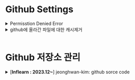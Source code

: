# Github Settings

<details>
<summary>Permisstion Denied Error</summary>

---
2022년 09월 이후 코딩을 하기 시작한 후, MacOS에 많은 설정을 때려박았다. 이와함께 GITHUB는 잡다한 레포지토리가 올라가며 더러워졌다. 

2023년 10월 취뽀를 했고, 이때다 싶어서 컴퓨터를 쏵 밀었다. 그리고 GITHUB-ID를 새로 만들어서 앞으로 정리된 레포지토리들을 관리하기로 했다. SSH를 새롭게 만들었고, 새로운 GITHUB-ID에 SSH를 할당했지만 기존에 남아있던 키체인으로 인해서 이전의 SSH가 등록되어 있어 문제가 되었다. 

### 1. SSH 삭제하기 
```bash
rm ~/.ssh/id* 
# .ssh 하위에 있는 모든 SSH-KEY를 삭제한다. 
```

### 2. MacOS 기준, 키체인에 등록된 github 관련 암호들 삭제하기
나의 경우에는, 기존에 사용했던 아이디에 대한 키체인이 남아있었고, 해당 아이디에 대한 Permisstion Denied Error 가 계속해서 발생했었다. 어디에 남아있는지 몰랐던 해당 아이디의 흔적을 키체인에서 확인한 것이다. 이를 삭제했다. 

### 3. 다시 SSH 를 생성하고, github에 등록하기 
```bash
ssh-keygen -t rsa -b 4096 -C "User@email.com" 
# -t rsa : RSA 알고리즘을 사용하여 키를 생성하도록 지정하는데, RSA는 공개 키 암호화 및 디지털 서명에 널리 사용되는 하나의 알고리즘

# -b 4096 : 생성할 키의 비트 수를 나타햅니다. 이 경우 4096 비트로 키를 생성하라는 의미이지만, 보안이 강화되고 안전한 연결을 위해서는 더 긴 키를 사용하는 것이 일반적이다. 

# -C : 키에 대한 주석 또는 식별자 이름을 입력하며, 보통 이메일을 입력한다. 

# 위의 명령어를 실행하면 개인 키와 해당 공개 키(id_rsa.pub)가 현재 작업 디렉터리에 생성되며, 주석은 공개키 파일에 추가된다. 

ssh-keygen
# 위의 명령어로도 공개 키를 생성할 수 있지만, 높은 보안 수준이 요구되는 경우에는 취약할 수 있다. 그러므로 -b 8192 또는 -b 16384 로 설정할 수 있지만, 생성 및 사용이 느려질 수 있다는 단점이 있다. 일반적으로 4096 비트로도 충분한다. 
```

[GITHUB 공식문서](https://docs.github.com/ko/authentication/connecting-to-github-with-ssh/generating-a-new-ssh-key-and-adding-it-to-the-ssh-agent)를 보면 `-t ed25519` 알고리즘을 제안하면서, 이를 지원하지 않는 레거시 시스템의 경우 `-t rsa -b 4096 -C`를 사용할 것을 권한다. 

```bash
Enter a file in which to save the key
# 키를 저장할 파일을 입력하세요라는 문구가 뜬다. 그냥 Enter를 입력하면 해당 폴더에 SSH가 생성된다. 
Enter passphrase (empty for no passphrase): [Type a passphrase]
# 그리고 패스워드를 등록하면 끝이다. 
cat ~/.ssh/id_rsa.pub
# 루트 디렉토리 아래에서 id_rsa.pub 를 읽으라는 명령을 하면 SSh-KEY를 주는데 이른 깃 허브에 등록하면 된다. 
```

### 4. 정리하면
기존의 SSH를 삭제하고 그래도 Permission Error가 발생한다면, MacOS의 키체인을 확인하고 등록된 정보가 있는지 확인해보자. 

---
</details>

<details>
<summary>github에 올라간 파일에 대한 캐시제거</summary>

```bash 
git rm --cached -r "[folder or file Name]"
```
</details>

<br/>

# Github 저장소 관리 

<details>
<summary>[<strong>Inflearn : 2023.12~</strong>] jeonghwan-kim: github sorce code</summary>

- [TODARABA-EDWIN, 관련 저장소, READMD.md](https://github.com/Todaraba-Edwin/Inflearn_frontend-dev-env)
</details>